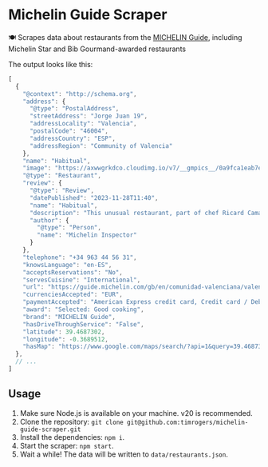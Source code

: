 # Michelin Guide Scraper

🍽️ Scrapes data about restaurants from the [MICHELIN Guide](https://guide.michelin.com/gb/en/restaurants), including Michelin Star and Bib Gourmand-awarded restaurants

The output looks like this:

```js
[
  {
    "@context": "http://schema.org",
    "address": {
      "@type": "PostalAddress",
      "streetAddress": "Jorge Juan 19",
      "addressLocality": "Valencia",
      "postalCode": "46004",
      "addressCountry": "ESP",
      "addressRegion": "Community of Valencia"
    },
    "name": "Habitual",
    "image": "https://axwwgrkdco.cloudimg.io/v7/__gmpics__/0a9fca1eab7e4e0ea2ee64fe0bd31836?width=1000",
    "@type": "Restaurant",
    "review": {
      "@type": "Review",
      "datePublished": "2023-11-28T11:40",
      "name": "Habitual",
      "description": "This unusual restaurant, part of chef Ricard Camarena’s stable, boasts a surprising design and layout on the lower floor of the Modernist-style Mercado de Colón. The extensive and affordable à la ...",
      "author": {
        "@type": "Person",
        "name": "Michelin Inspector"
      }
    },
    "telephone": "+34 963 44 56 31",
    "knowsLanguage": "en-ES",
    "acceptsReservations": "No",
    "servesCuisine": "International",
    "url": "https://guide.michelin.com/gb/en/comunidad-valenciana/valencia/restaurant/habitual",
    "currenciesAccepted": "EUR",
    "paymentAccepted": "American Express credit card, Credit card / Debit card accepted, Mastercard credit card, Visa credit card",
    "award": "Selected: Good cooking",
    "brand": "MICHELIN Guide",
    "hasDriveThroughService": "False",
    "latitude": 39.4687302,
    "longitude": -0.3689512,
    "hasMap": "https://www.google.com/maps/search/?api=1&query=39.4687302%2C-0.3689512"
  },
  // ...
]
````

## Usage

1. Make sure Node.js is available on your machine. v20 is recommended.
1. Clone the repository: `git clone git@github.com:timrogers/michelin-guide-scraper.git`
1. Install the dependencies: `npm i`.
1. Start the scraper: `npm start`.
1. Wait a while! The data will be written to `data/restaurants.json`.